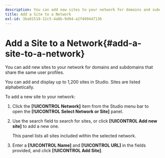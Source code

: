 ```yaml
---
description: You can add new sites to your network for domains and subdomains that share the same user profiles.
title: Add a Site to a Network
exl-id: 3ba01518-12c5-4a8b-9d94-a2f499447136
---
```

# Add a Site to a Network{#add-a-site-to-a-network}

You can add new sites to your network for domains and subdomains that share the same user profiles.

You can add and display up to 1,200 sites in Studio. Sites are listed alphabetically.

To add a new site to your network:

1. Click the **[!UICONTROL Network]** item from the Studio menu bar to open the **[!UICONTROL Select Network or Site]** panel.
1. Use the search field to search for sites, or click **[!UICONTROL Add new site]** to add a new one.

   This panel lists all sites included within the selected network.

1. Enter a **[!UICONTROL Name]** and **[!UICONTROL URL]** in the fields provided, and click **[!UICONTROL Add Site]**.
